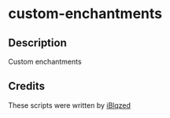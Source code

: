 # custom-enchantments

## Description

Custom enchantments

## Credits

These scripts were written by [iBlqzed](https://github.com/iBlqzed)
